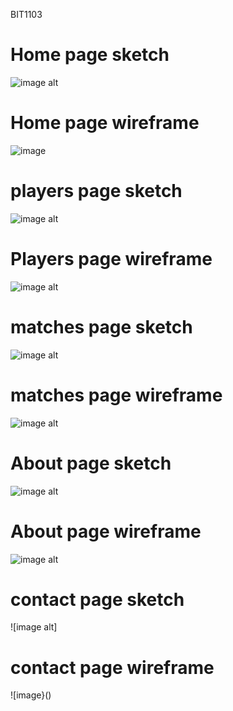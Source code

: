 
BIT1103
# Home page sketch
![image alt](https://github.com/Olatunde2025/olatunderahman-905004640/blob/d5e4aa2c19ad1f859574a219f79d521d337b9c0a/hand%20draw%20sketch.jpg)

# Home page wireframe
![image](https://github.com/Olatunde2025/olatunderahman-905004640/blob/main/home%20page.png)

# players page sketch
![image alt](https://github.com/Olatunde2025/olatunderahman-905004640/blob/main/9a1562ad-5077-40e1-9758-4f5a1f78a33a.jpg)

# Players page wireframe
![image alt](https://github.com/Olatunde2025/olatunderahman-905004640/blob/main/players%20page.png)

# matches page sketch
![image alt](https://github.com/Olatunde2025/olatunderahman-905004640/blob/main/57b3408a-42b9-4bd1-902b-13793f793fce.jpg)

# matches page wireframe
![image alt](https://github.com/Olatunde2025/olatunderahman-905004640/blob/main/matches.png)

# About page sketch
![image alt](https://github.com/Olatunde2025/olatunderahman-905004640/blob/main/427e920f-c5ca-4cec-9d1f-b68c438f9471.jpg)

# About page wireframe
![image alt](https://github.com/Olatunde2025/olatunderahman-905004640/blob/main/about.png)

# contact page sketch
![image alt]

# contact page wireframe
![image}()
